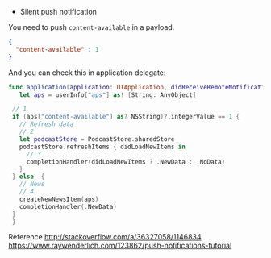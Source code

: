 * Silent push notification

You need to push `content-available` in a payload.

  ```json
  {
    "content-available" : 1
  }
  ```
And you can check this in application delegate:

   ```swift
   func application(application: UIApplication, didReceiveRemoteNotification userInfo: [NSObject : AnyObject], fetchCompletionHandler completionHandler: (UIBackgroundFetchResult) -> Void) {
      let aps = userInfo["aps"] as! [String: AnyObject]

    // 1
    if (aps["content-available"] as? NSString)?.integerValue == 1 {
      // Refresh data
      // 2
      let podcastStore = PodcastStore.sharedStore
      podcastStore.refreshItems { didLoadNewItems in
        // 3
        completionHandler(didLoadNewItems ? .NewData : .NoData)
      }
    } else  {
      // News
      // 4
      createNewNewsItem(aps)
      completionHandler(.NewData)
    }
    }
   ```



Reference http://stackoverflow.com/a/36327058/1146834
          https://www.raywenderlich.com/123862/push-notifications-tutorial
